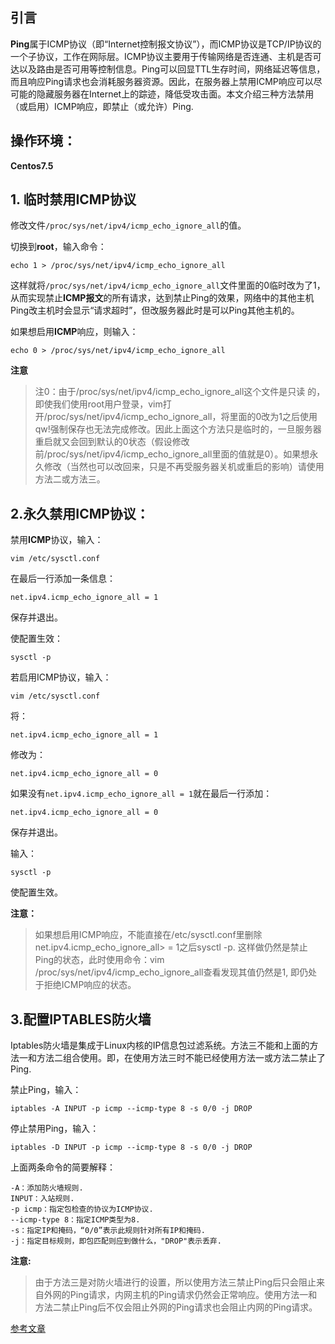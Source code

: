 ## 引言
**Ping**属于ICMP协议（即“Internet控制报文协议”），而ICMP协议是TCP/IP协议的一个子协议，工作在网际层。ICMP协议主要用于传输网络是否连通、主机是否可达以及路由是否可用等控制信息。Ping可以回显TTL生存时间，网络延迟等信息，而且响应Ping请求也会消耗服务器资源。因此，在服务器上禁用ICMP响应可以尽可能的隐藏服务器在Internet上的踪迹，降低受攻击面。本文介绍三种方法禁用（或启用）ICMP响应，即禁止（或允许）Ping.


## 操作环境：

**Centos7.5**


## 1. 临时禁用ICMP协议

修改文件`/proc/sys/net/ipv4/icmp_echo_ignore_all`的值。 

切换到**root**，输入命令：

``` shell
echo 1 > /proc/sys/net/ipv4/icmp_echo_ignore_all
```

这样就将`/proc/sys/net/ipv4/icmp_echo_ignore_all`文件里面的0临时改为了1，从而实现禁止**ICMP报文**的所有请求，达到禁止Ping的效果，网络中的其他主机Ping改主机时会显示“请求超时”，但改服务器此时是可以Ping其他主机的。

如果想启用**ICMP**响应，则输入：

``` shell
echo 0 > /proc/sys/net/ipv4/icmp_echo_ignore_all
```

**注意**
>注0：由于/proc/sys/net/ipv4/icmp_echo_ignore_all这个文件是只读    的，即使我们使用root用户登录，vim打开/proc/sys/net/ipv4/icmp_echo_ignore_all，将里面的0改为1之后使用qw!强制保存也无法完成修改。因此上面这个方法只是临时的，一旦服务器重启就又会回到默认的0状态（假设修改前/proc/sys/net/ipv4/icmp_echo_ignore_all里面的值就是0）。如果想永久修改（当然也可以改回来，只是不再受服务器关机或重启的影响）请使用方法二或方法三。


## 2.永久禁用ICMP协议：

禁用**ICMP**协议，输入：
``` shell
vim /etc/sysctl.conf
```

在最后一行添加一条信息：
``` shell
net.ipv4.icmp_echo_ignore_all = 1
```

保存并退出。

使配置生效：
``` shell
sysctl -p
```


若启用ICMP协议，输入：
``` shell
vim /etc/sysctl.conf
```

将：
``` shell
net.ipv4.icmp_echo_ignore_all = 1
```
修改为：

``` shell
net.ipv4.icmp_echo_ignore_all = 0
```

如果没有`net.ipv4.icmp_echo_ignore_all = 1`就在最后一行添加：
``` shell
net.ipv4.icmp_echo_ignore_all = 0
```
保存并退出。 

输入：
``` shell
sysctl -p
```
使配置生效。


**注意：**
>如果想启用ICMP响应，不能直接在/etc/sysctl.conf里删除net.ipv4.icmp_echo_ignore_all> = 1之后sysctl -p. 这样做仍然是禁止Ping的状态，此时使用命令：vim /proc/sys/net/ipv4/icmp_echo_ignore_all查看发现其值仍然是1, 即仍处于拒绝ICMP响应的状态。

## 3.配置IPTABLES防火墙

Iptables防火墙是集成于Linux内核的IP信息包过滤系统。方法三不能和上面的方法一和方法二组合使用。即，在使用方法三时不能已经使用方法一或方法二禁止了Ping.


禁止Ping，输入：
``` shell
iptables -A INPUT -p icmp --icmp-type 8 -s 0/0 -j DROP
```

停止禁用Ping，输入：
``` shell
iptables -D INPUT -p icmp --icmp-type 8 -s 0/0 -j DROP
```

上面两条命令的简要解释：
``` shell
-A：添加防火墙规则.
INPUT：入站规则.
-p icmp：指定包检查的协议为ICMP协议.
--icmp-type 8：指定ICMP类型为8.
-s：指定IP和掩码，“0/0”表示此规则针对所有IP和掩码.
-j：指定目标规则，即包匹配则应到做什么，"DROP"表示丢弃.
```


**注意:**
>由于方法三是对防火墙进行的设置，所以使用方法三禁止Ping后只会阻止来自外网的Ping请求，内网主机的Ping请求仍然会正常响应。使用方法一和方法二禁止Ping后不仅会阻止外网的Ping请求也会阻止内网的Ping请求。



[参考文章](https://zhaokaifeng.com/?p=538)


